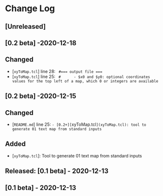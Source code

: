 # Change Log 
## [Unreleased]

## [0.2 beta] -2020-12-18
## Changed
- [`xyToMap.tcl`] line 28: ` #=== output file ===`
- [`xyToMap.tcl`] line 25: ` #   	- $x0 and $y0: optional coordinates values for the top left of a map, which 0 or integers are available`

## [0.2 beta] -2020-12-15
## Changed
- [`README.md`] line 25: `- [0.2+][`xyToMap.tcl`](xyToMap.tcl): tool to generate 01 text map from standard inputs`

## Added
- [`xyToMap.tcl`]: Tool to generate 01 text map from standard inputs

## Released: [0.1 beta] - 2020-12-13
## [0.1 beta] - 2020-12-13
